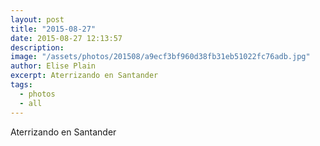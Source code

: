 ```yaml
---
layout: post
title: "2015-08-27"
date: 2015-08-27 12:13:57
description: 
image: "/assets/photos/201508/a9ecf3bf960d38fb31eb51022fc76adb.jpg"
author: Elise Plain
excerpt: Aterrizando en Santander
tags: 
  - photos
  - all
---
```


Aterrizando en Santander
<p></p>
